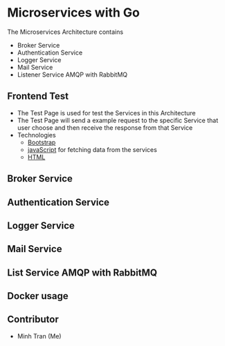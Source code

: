 # Microservices with Go

The Microservices Architecture contains

-   Broker Service
-   Authentication Service
-   Logger Service
-   Mail Service
-   Listener Service AMQP with RabbitMQ

## Frontend Test

-   The Test Page is used for test the Services in this Architecture
-   The Test Page will send a example request to the specific Service that user choose and then receive the response from that Service
-   Technologies
    -   [Bootstrap](https://getbootstrap.com/docs/5.2/getting-started/introduction/)
    -   [javaScript](https://www.javascript.com) for fetching data from the services
    -   [HTML](https://developer.mozilla.org/en-US/docs/Learn/HTML)

## Broker Service

## Authentication Service

## Logger Service

## Mail Service

## List Service AMQP with RabbitMQ

## Docker usage

## Contributor

-   Minh Tran (Me)
